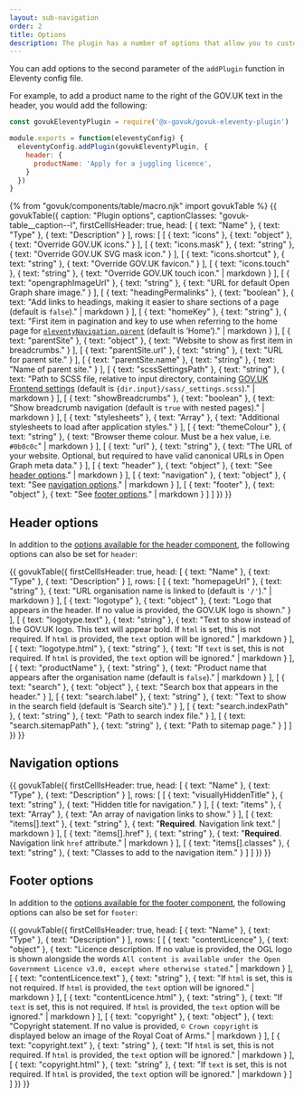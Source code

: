 ```yaml
---
layout: sub-navigation
order: 2
title: Options
description: The plugin has a number of options that allow you to customise the appearance of your website.
---
```


You can add options to the second parameter of the `addPlugin` function in Eleventy config file.

For example, to add a product name to the right of the GOV.UK text in the header, you would add the following:

```js
const govukEleventyPlugin = require('@x-govuk/govuk-eleventy-plugin')

module.exports = function(eleventyConfig) {
  eleventyConfig.addPlugin(govukEleventyPlugin, {
    header: {
      productName: 'Apply for a juggling licence',
    }
  })
}
```

{% from "govuk/components/table/macro.njk" import govukTable %}
{{ govukTable({
  caption: "Plugin options",
  captionClasses: "govuk-table__caption--l",
  firstCellIsHeader: true,
  head: [
    { text: "Name" },
    { text: "Type" },
    { text: "Description" }
  ],
  rows: [
    [
      { text: "icons" },
      { text: "object" },
      { text: "Override GOV.UK icons." }
    ],
    [
      { text: "icons.mask" },
      { text: "string" },
      { text: "Override GOV.UK SVG mask icon." }
    ],
    [
      { text: "icons.shortcut" },
      { text: "string" },
      { text: "Override GOV.UK favicon." }
    ],
    [
      { text: "icons.touch" },
      { text: "string" },
      { text: "Override GOV.UK touch icon." | markdown }
    ],
    [
      { text: "opengraphImageUrl" },
      { text: "string" },
      { text: "URL for default Open Graph share image." }
    ],
    [
      { text: "headingPermalinks" },
      { text: "boolean" },
      { text: "Add links to headings, making it easier to share sections of a page (default is `false`)." | markdown }
    ],
    [
      { text: "homeKey" },
      { text: "string" },
      { text: "First item in pagination and key to use when referring to the home page for [`eleventyNavigation.parent`](https://www.11ty.dev/docs/plugins/navigation/) (default is ‘Home’)." | markdown }
    ],
    [
      { text: "parentSite" },
      { text: "object" },
      { text: "Website to show as first item in breadcrumbs." }
    ],
    [
      { text: "parentSite.url" },
      { text: "string" },
      { text: "URL for parent site." }
    ],
    [
      { text: "parentSite.name" },
      { text: "string" },
      { text: "Name of parent site." }
    ],
    [
      { text: "scssSettingsPath" },
      { text: "string" },
      { text: "Path to SCSS file, relative to input directory, containing [GOV.UK Frontend settings](https://frontend.design-system.service.gov.uk/sass-api-reference/) (default is `{dir.input}/sass/_settings.scss`)." | markdown }
    ],
    [
      { text: "showBreadcrumbs" },
      { text: "boolean" },
      { text: "Show breadcrumb navigation (default is `true` with nested pages)." | markdown }
    ],
    [
      { text: "stylesheets" },
      { text: "Array" },
      { text: "Additional stylesheets to load after application styles." }
    ],
    [
      { text: "themeColour" },
      { text: "string" },
      { text: "Browser theme colour. Must be a hex value, i.e. `#0b0c0c`" | markdown }
    ],
    [
      { text: "url" },
      { text: "string" },
      { text: "The URL of your website. Optional, but required to have valid canonical URLs in Open Graph meta data." }
    ],
    [
      { text: "header" },
      { text: "object" },
      { text: "See [header options](#header-options)." | markdown }
    ],
    [
      { text: "navigation" },
      { text: "object" },
      { text: "See [navigation options](#navigation-options)." | markdown }
    ],
    [
      { text: "footer" },
      { text: "object" },
      { text: "See [footer options](#footer-options)." | markdown }
    ]
  ]
}) }}

## Header options

In addition to the [options available for the header component](https://design-system.service.gov.uk/components/header/), the following options can also be set for `header`:

{{ govukTable({
  firstCellIsHeader: true,
  head: [
    { text: "Name" },
    { text: "Type" },
    { text: "Description" }
  ],
  rows: [
    [
      { text: "homepageUrl" },
      { text: "string" },
      { text: "URL organisation name is linked to (default is `'/'`)." | markdown }
    ],
    [
      { text: "logotype" },
      { text: "object" },
      { text: "Logo that appears in the header. If no value is provided, the GOV.UK logo is shown." }
    ],
    [
      { text: "logotype.text" },
      { text: "string" },
      { text: "Text to show instead of the GOV.UK logo. This text will appear bold. If `html` is set, this is not required. If `html` is provided, the `text` option will be ignored." | markdown }
    ],
    [
      { text: "logotype.html" },
      { text: "string" },
      { text: "If `text` is set, this is not required. If `html` is provided, the `text` option will be ignored." | markdown }
    ],
    [
      { text: "productName" },
      { text: "string" },
      { text: "Product name that appears after the organisation name (default is `false`)." | markdown }
    ],
    [
      { text: "search" },
      { text: "object" },
      { text: "Search box that appears in the header." }
    ],
    [
      { text: "search.label" },
      { text: "string" },
      { text: "Text to show in the search field (default is ‘Search site’)." }
    ],
    [
      { text: "search.indexPath" },
      { text: "string" },
      { text: "Path to search index file." }
    ],
    [
      { text: "search.sitemapPath" },
      { text: "string" },
      { text: "Path to sitemap page." }
    ]
  ]
}) }}

## Navigation options

{{ govukTable({
  firstCellIsHeader: true,
  head: [
    { text: "Name" },
    { text: "Type" },
    { text: "Description" }
  ],
  rows: [
    [
      { text: "visuallyHiddenTitle" },
      { text: "string" },
      { text: "Hidden title for navigation." }
    ],
    [
      { text: "items" },
      { text: "Array" },
      { text: "An array of navigation links to show." }
    ],
    [
      { text: "items[].text" },
      { text: "string" },
      { text: "**Required**. Navigation link text." | markdown }
    ],
    [
      { text: "items[].href" },
      { text: "string" },
      { text: "**Required**. Navigation link `href` attribute." | markdown }
    ],
    [
      { text: "items[].classes" },
      { text: "string" },
      { text: "Classes to add to the navigation item." }
    ]
  ]
}) }}

## Footer options

In addition to the [options available for the footer component](https://design-system.service.gov.uk/components/footer/), the following options can also be set for `footer`:

{{ govukTable({
  firstCellIsHeader: true,
  head: [
    { text: "Name" },
    { text: "Type" },
    { text: "Description" }
  ],
  rows: [
    [
      { text: "contentLicence" },
      { text: "object" },
      { text: "Licence description. If no value is provided, the OGL logo is shown alongside the words `All content is available under the Open Government Licence v3.0, except where otherwise stated`." | markdown }
    ],
    [
      { text: "contentLicence.text" },
      { text: "string" },
      { text: "If `html` is set, this is not required. If `html` is provided, the `text` option will be ignored." | markdown }
    ],
    [
      { text: "contentLicence.html" },
      { text: "string" },
      { text: "If `text` is set, this is not required. If `html` is provided, the `text` option will be ignored." | markdown }
    ],
    [
      { text: "copyright" },
      { text: "object" },
      { text: "Copyright statement. If no value is provided, `© Crown copyright` is displayed below an image of the Royal Coat of Arms." | markdown }
    ],
    [
      { text: "copyright.text" },
      { text: "string" },
      { text: "If `html` is set, this is not required. If `html` is provided, the `text` option will be ignored." | markdown }
    ],
    [
      { text: "copyright.html" },
      { text: "string" },
      { text: "If `text` is set, this is not required. If `html` is provided, the `text` option will be ignored." | markdown }
    ]
  ]
}) }}
